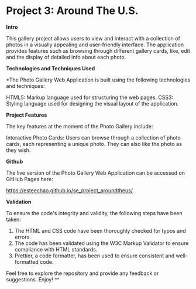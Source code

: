 # Project 3: Around The U.S. 
  
**Intro**
  
This gallery project allows users to view and interact with a collection of photos in a visually appealing and user-friendly interface.  The application provides features such as browsing through different gallery cards, like, edit and the display of detailed info about each photo. 
  
**Technologies and Techniques Used**  
  
*The Photo Gallery Web Application is built using the following technologies and techniques:

HTML5: Markup language used for structuring the web pages.
CSS3: Styling language used for designing the visual layout of the application.  
  
**Project Features**  
  
The key features at the moment of the Photo Gallery include:

Interactive Photo Cards: Users can browse through a collection of photo cards, each representing a unique photo.  They can also like the photo as they wish. 

**Github**

The live version of the Photo Gallery Web Application can be accessed on GitHub Pages here:

https://esteechao.github.io/se_project_aroundtheus/

**Validation**

To ensure the code's integrity and validity, the following steps have been taken:

1. The HTML and CSS code have been thoroughly checked for typos and errors.
2. The code has been validated using the W3C Markup Validator to ensure compliance with HTML standards.
3. Prettier, a code formatter, has been used to ensure consistent and well-formatted code.

Feel free to explore the repository and provide any feedback or suggestions.  Enjoy! ^^

